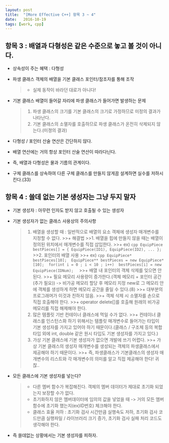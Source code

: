 ```yaml
---
layout: post
title:  "[More Effective C++] 항목 3 ~ 4"
date:   2016-10-19
tags: [work, cpp]
---
```


## 항목 3 : 배열과 다형성은 같은 수준으로 놓고 볼 것이 아니다. 
- 상속성이 주는 혜택 : 다형성
- 파생 클래스 객체의 배열을 기본 클래스 포인터/참조자를 통해 조작
	>+ 실제 동작이 바라던 대로가 아니다! 
- 기본 클래스 배열이 들어갈 자리에 파생 클래스가 들어가면 발생하는 문제
	>1. 파생 클래스의 크기를 기본 클래스의 크기로 가정하므로 미정의 결과가 나타난다. 
	>2. 기본 클래스의 소멸자를 호출하므로 파생 클래스가 온전히 삭제되지 않는다.(미졍의 결과) 

- 다형성 / 포인터 산술 연산은 간단하지 않다. 
- 배열 연산에는 거의 항상 포인터 산술 연산이 따라다닌다. 
- 즉, 배열과 다형성은 물과 기름의 관계이다. 

- 구체 클래스를 상속하여 다른 구체 클래스를 만들지 않게끔 설계하면 실수를 저하시킨다.(33) 

## 항목 4 : 쓸데 없는 기본 생성자는 그냥 두지 말자 
- 기본 생성자 : 아무런 인자도 받지 않고 호출될 수 있는 생성자

- 기본 생성자가 없는 클래스 사용상의 주의사항 
	>1. 배열을 생성할 때 : 일반적으로 배열의 요소 객체에 생성자 매개변수를 지정할 수 없다. 
		>>+ 해결법
		>>1. 배열을 힙에 만들지 않을 때는 배열이 정의된 위치에서 매개변수를 직접 삽입한다. 
		>>+ ex)
		```cpp
		EquipPiece bestPieces[] = { EquipPiece(ID1), EquipPiece(ID2), ... }; 
		```
		>>2. 포인터의 배열 사용 
		>>+ ex)
		```cpp
		EquipPiece* bestPieces[10]; 
		EquipPiece** bestPieces = new EquipPiece*[10]; 
		for(int i = 0 ; i < 10 ; i++) 
    		bestPieces[i] = new EquipPiece(IDNum); 
    	```
		>>+ 배열 내 포인터의 객체 삭제를 잊으면 안된다. 
    	>>+ 필요 메모리 사용량이 증가한다.(객체 메모리 + 포인터 공간(추가 필요)) -> 비가공 메모리 할당 후 메모리 지정 new로 그 메모리 안에 객체를 생성하게 하면 메모리 공간을 줄일 수 있다.(8) 
        >>+ 대부분의 프로그래머가 이것과 친하지 않음. 
        >>+ 객체 삭제 시 소멸자를 손으로 직접 호출해야 한다. 
		>>+ operator delete[]를 호출해 원래의 비가공 메모리를 직접 해제해야 한다. 
	>2. 많은 템플릿 기반 컨테이너 클래스에 먹일 수가 없다. 
		>>+ 컨테이너 클래스를 인스턴스화 하기 위해서는 템플릿 매개변수로 들어가는 타입이 기본 생성자를 가지고 있어야 하기 때문이다.(클래스 / 구조체 등의 복합 타입 외에 int, double 같은 원시 타입도 기본 생성자를 가지고 있다.)
	>3. 가상 기본 클래스에 기본 생성자가 없으면 개발에 쓰기 어렵다. 
		>>+ 가상 기본 클래스의 생성자 매개변수를 생성되는 객체의 파생클래스에서 제공해야 하기 때문이다. 
    	>>+ 즉, 파생클래스가 기본클래스의 생성자 매개변수의 리스트와 각 매개변수의 의미를 알고 직접 제공해야 한다! 귀찮..

- 모든 클래스에 기본 생성자를 넣는다? 
	>+ 다른 멤버 함수가 복잡해진다. 객체의 멤버 데이터가 제대로 초기화 되었는지 보장할 수가 없다.
	>+ 초기화하지 않은 멤버데이터에 임의의 값을 넣었을 때 -> 거의 모든 멤버 함수에 초기화 했는지(ex)ID번호) 체크해야 한다.
	>+ 클래스 효율 저하 : 초기화 검사 시간만큼 실행속도 저하, 초기화 검사 코드만큼 실행파일 / 라이브러리 크기 증가, 초기화 검사 실패 처리 코드도 생각해야 한다. 
	
- 즉 쓸데없는 상황에서는 기본 생성자를 피하자. 